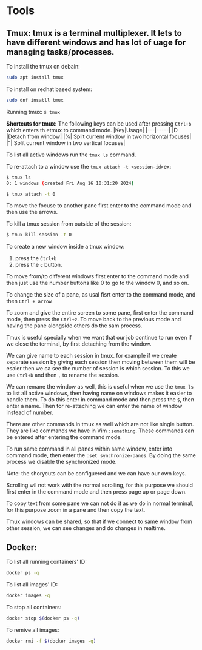 # Tools 

## Tmux: tmux is a terminal multiplexer. It lets to have different windows and has lot of uage for managing tasks/processes. 
To install the tmux on debain: 
```sh
sudo apt install tmux
```

To install on redhat based system: 
```sh
sudo dnf insatll tmux
```
Running tmux: `$ tmux`


**Shortcuts for tmux:** The following keys can be used after pressing `Ctrl+b` which enters th etmux to command mode. 
|Key|Usage|
|---|-----|
|D  |Detach from window|
|%| Split current window in two horizontal focuses|
|"| Split current window in two vertical focuses|

To list all active windows run the `tmux ls` command. 

To re-attach to a window use the `tmux attach -t <session-id>`ex: 
```sh
$ tmux ls
0: 1 windows (created Fri Aug 16 10:31:20 2024)

$ tmux attach -t 0 
```
To move the focuse to another pane first enter to the command mode and then use the arrows.  

To kill a tmux session from outside of the session: 
```sh
$ tmux kill-session -t 0
```

To create a new window inside a tmux window:
1. press the `Ctrl+b`
2. press the `c` button. 

To move from/to different windows first enter to the command mode and then  just use the number buttons like 0 to go to the window 0, and so on.


To change the size of a pane, as usal fisrt enter to the command mode, and then `Ctrl + arrow`

To zoom and give the entire screen to some pane, first enter the command mode, then press the `Ctrl+z`. To move back to the previous mode and having the pane alongside others do the sam process.

 
Tmux is useful specially when we want that our job continue to run even if we close the terminal, by first detaching from the window. 

We can give name to each session in tmux. for example if we create separate session by giving each session then moving between them will be esaier then we ca see the number of session is which session. To this we use `Ctrl+b` and then `,` to rename the session. 


We can remane the window as well, this is useful when we use the `tmux ls` to list all active windows, then having name on windows makes it easier to handle them. To do this enter in command mode and then press the `$`, then enter a name. Then for re-attaching we can enter the name of window instead of number. 

There are other commands in tmux as well which are not like single button. They are like commands we have in Vim `:something`. These commands can be entered after entering the command mode. 

To run same command in all panes within same window, enter into command mode, then enter the `:set synchronize-panes`. By doing the same process we disable the synchronized mode. 

Note: the shorycuts can be configuered and we can have our own keys. 

Scrolling wil not work with the normal scrolling, for this purpose we should first enter in the command mode and then press page up or page down. 

To copy text from some pane we can not do it as we do in normal terminal, for this purpose zoom in a pane and then copy the text. 

Tmux windows can be shared, so that if we connect to same window from other session, we can see changes and do changes in realtime. 

## Docker: 
To list all running containers' ID: 
```sh
docker ps -q
```

To list all images' ID:
```sh
docker images -q
``` 

To stop all containers: 
```sh
docker stop $(docker ps -q)
```

To remive all images: 
```sh
docker rmi -f $(docker images -q)
```




